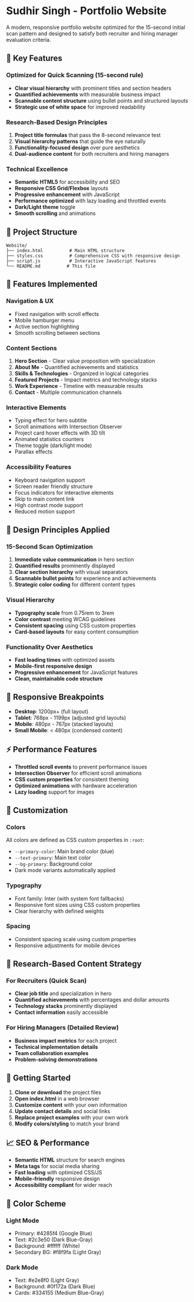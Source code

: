 # Sudhir Singh - Portfolio Website

A modern, responsive portfolio website optimized for the 15-second initial scan pattern and designed to satisfy both recruiter and hiring manager evaluation criteria.

## 🎯 Key Features

### Optimized for Quick Scanning (15-second rule)
- **Clear visual hierarchy** with prominent titles and section headers
- **Quantified achievements** with measurable business impact
- **Scannable content structure** using bullet points and structured layouts
- **Strategic use of white space** for improved readability

### Research-Based Design Principles
1. **Project title formulas** that pass the 8-second relevance test
2. **Visual hierarchy patterns** that guide the eye naturally
3. **Functionality-focused design** over pure aesthetics
4. **Dual-audience content** for both recruiters and hiring managers

### Technical Excellence
- **Semantic HTML5** for accessibility and SEO
- **Responsive CSS Grid/Flexbox** layouts
- **Progressive enhancement** with JavaScript
- **Performance optimized** with lazy loading and throttled events
- **Dark/Light theme** toggle
- **Smooth scrolling** and animations

## 📁 Project Structure

```
Website/
├── index.html          # Main HTML structure
├── styles.css          # Comprehensive CSS with responsive design
├── script.js           # Interactive JavaScript features
└── README.md          # This file
```

## 🚀 Features Implemented

### Navigation & UX
- Fixed navigation with scroll effects
- Mobile hamburger menu
- Active section highlighting
- Smooth scrolling between sections

### Content Sections
1. **Hero Section** - Clear value proposition with specialization
2. **About Me** - Quantified achievements and statistics
3. **Skills & Technologies** - Organized in logical categories
4. **Featured Projects** - Impact metrics and technology stacks
5. **Work Experience** - Timeline with measurable results
6. **Contact** - Multiple communication channels

### Interactive Elements
- Typing effect for hero subtitle
- Scroll animations with Intersection Observer
- Project card hover effects with 3D tilt
- Animated statistics counters
- Theme toggle (dark/light mode)
- Parallax effects

### Accessibility Features
- Keyboard navigation support
- Screen reader friendly structure
- Focus indicators for interactive elements
- Skip to main content link
- High contrast mode support
- Reduced motion support


## 🎨 Design Principles Applied

### 15-Second Scan Optimization
1. **Immediate value communication** in hero section
2. **Quantified results** prominently displayed
3. **Clear section hierarchy** with visual separators
4. **Scannable bullet points** for experience and achievements
5. **Strategic color coding** for different content types

### Visual Hierarchy
- **Typography scale** from 0.75rem to 3rem
- **Color contrast** meeting WCAG guidelines
- **Consistent spacing** using CSS custom properties
- **Card-based layouts** for easy content consumption

### Functionality Over Aesthetics
- **Fast loading times** with optimized assets
- **Mobile-first responsive design**
- **Progressive enhancement** for JavaScript features
- **Clean, maintainable code structure**

## 📱 Responsive Breakpoints

- **Desktop**: 1200px+ (full layout)
- **Tablet**: 768px - 1199px (adjusted grid layouts)
- **Mobile**: 480px - 767px (stacked layouts)
- **Small Mobile**: < 480px (condensed content)

## ⚡ Performance Features

- **Throttled scroll events** to prevent performance issues
- **Intersection Observer** for efficient scroll animations
- **CSS custom properties** for consistent theming
- **Optimized animations** with hardware acceleration
- **Lazy loading** support for images

## 🔧 Customization

### Colors
All colors are defined as CSS custom properties in `:root`:
- `--primary-color`: Main brand color (blue)
- `--text-primary`: Main text color
- `--bg-primary`: Background color
- Dark mode variants automatically applied

### Typography
- Font family: Inter (with system font fallbacks)
- Responsive font sizes using CSS custom properties
- Clear hierarchy with defined weights

### Spacing
- Consistent spacing scale using custom properties
- Responsive adjustments for mobile devices

## 🌟 Research-Based Content Strategy

### For Recruiters (Quick Scan)
- **Clear job title** and specialization in hero
- **Quantified achievements** with percentages and dollar amounts
- **Technology stacks** prominently displayed
- **Contact information** easily accessible

### For Hiring Managers (Detailed Review)
- **Business impact metrics** for each project
- **Technical implementation details**
- **Team collaboration examples**
- **Problem-solving demonstrations**

## 🚀 Getting Started

1. **Clone or download** the project files
2. **Open index.html** in a web browser
3. **Customize content** with your own information
4. **Update contact details** and social links
5. **Replace project examples** with your own work
6. **Modify colors/styling** to match your brand

## 📈 SEO & Performance

- **Semantic HTML** structure for search engines
- **Meta tags** for social media sharing
- **Fast loading** with optimized CSS/JS
- **Mobile-friendly** responsive design
- **Accessibility compliant** for wider reach

## 🎨 Color Scheme

### Light Mode
- Primary: #4285f4 (Google Blue)
- Text: #2c3e50 (Dark Blue-Gray)
- Background: #ffffff (White)
- Secondary BG: #f8f9fa (Light Gray)

### Dark Mode
- Text: #e2e8f0 (Light Gray)
- Background: #0f172a (Dark Blue)
- Cards: #334155 (Medium Blue-Gray)
